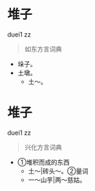 # 堆子
duei1 zz
> 如东方言词典
- 垛子。
- 土墩。
  - 土～。

# 堆子
duei1 zz
> 兴化方言词典
- ①堆积而成的东西
  - 土～|砖头～。②量词
  - 一～山芋|两～慈姑。
